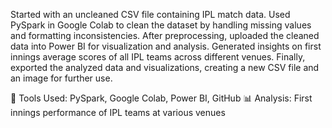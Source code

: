 Started with an uncleaned CSV file containing IPL match data. Used PySpark in Google Colab to clean the dataset by handling missing values and formatting inconsistencies. After preprocessing, uploaded the cleaned data into Power BI for visualization and analysis. Generated insights on first innings average scores of all IPL teams across different venues. Finally, exported the analyzed data and visualizations, creating a new CSV file and an image for further use.

📌 Tools Used: PySpark, Google Colab, Power BI, GitHub
📊 Analysis: First innings performance of IPL teams at various venues
